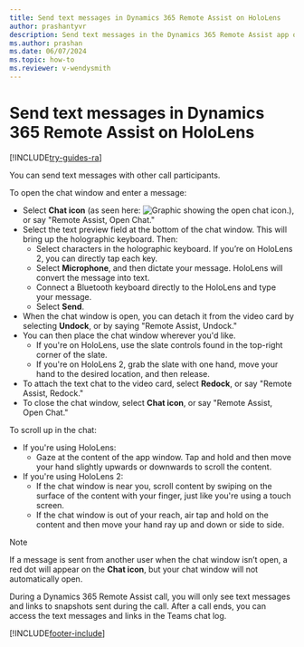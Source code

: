 ```yaml
---
title: Send text messages in Dynamics 365 Remote Assist on HoloLens
author: prashantyvr
description: Send text messages in the Dynamics 365 Remote Assist app on HoloLens and adjust the text chat panel. 
ms.author: prashan
ms.date: 06/07/2024
ms.topic: how-to
ms.reviewer: v-wendysmith
---
```


# Send text messages in Dynamics 365 Remote Assist on HoloLens

[!INCLUDE[try-guides-ra](../includes/try-guides-ra.md)]


You can send text messages with other call participants.

To open the chat window and enter a message:

- Select **Chat icon** (as seen here: ![Graphic showing the open chat icon.](media/RAHL_Text.png )), or say "Remote Assist, Open Chat."
- Select the text preview field at the bottom of the chat window. This will bring up the holographic keyboard. Then:
  - Select characters in the holographic keyboard. If you’re on HoloLens 2, you can directly tap each key.
  - Select **Microphone**, and then dictate your message. HoloLens will convert the message into text.
  - Connect a Bluetooth keyboard directly to the HoloLens and type your message.
  - Select **Send**. 
- When the chat window is open, you can detach it from the video card by selecting **Undock**, or by saying "Remote Assist, Undock."
- You can then place the chat window wherever you'd like.
  - If you're on HoloLens, use the slate controls found in the top-right corner of the slate. 
  - If you're on HoloLens 2, grab the slate with one hand, move your hand to the desired location, and then release.
- To attach the text chat to the video card, select **Redock**, or say "Remote Assist, Redock."  
- To close the chat window, select **Chat icon**, or say "Remote Assist, Open Chat."

To scroll up in the chat: 

- If you're using HoloLens:
  - Gaze at the content of the app window. Tap and hold and then move your hand slightly upwards or downwards to scroll the content.
- If you're using HoloLens 2:
  - If the chat window is near you, scroll content by swiping on the surface of the content with your finger, just like you're using a touch screen.
  -	If the chat window is out of your reach, air tap and hold on the content and then move your hand ray up and down or side to side.


> [!Note]
> If a message is sent from another user when the chat window isn’t open, a red dot will appear on the **Chat icon**, but your chat window will not automatically open.

During a Dynamics 365 Remote Assist call, you will only see text messages and links to snapshots sent during the call. After a call ends, you can access the text messages and links in the Teams chat log. 


[!INCLUDE[footer-include](../includes/footer-banner.md)]
